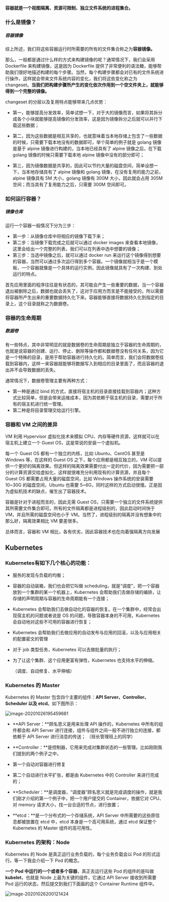 **容器就是一个视图隔离、资源可限制、独立文件系统的进程集合。**



### 什么是镜像？

#####  容器镜像

综上所述，我们将这些容器运行时所需要的所有的文件集合称之为**容器镜像。**

那么，一般都是通过什么样的方式来构建镜像的呢？通常情况下，我们会采用 Dockerfile 来构建镜像，这是因为 Dockerfile 提供了非常便利的语法糖，能够帮助我们很好地描述构建的每个步骤。当然，每个构建步骤都会对已有的文件系统进行操作，这样就会带来文件系统内容的变化，我们将这些变化称之为 changeset。**当我们把构建步骤所产生的变化依次作用到一个空文件夹上，就能够得到一个完整的镜像。**

changeset 的分层以及复用特点能够带来几点优势：

- 第一，能够提高分发效率，简单试想一下，对于大的镜像而言，如果将其拆分成各个小块就能够提高镜像的分发效率，这是因为镜像拆分之后就可以并行下载这些数据；

- 第二，因为这些数据是相互共享的，也就意味着当本地存储上包含了一些数据的时候，只需要下载本地没有的数据即可，举个简单的例子就是 golang 镜像是基于 alpine 镜像进行构建的，当本地已经具有了 alpine 镜像之后，在下载 golang 镜像的时候只需要下载本地 alpine 镜像中没有的部分即可；

- 第三，因为镜像数据是共享的，因此可以节约大量的磁盘空间，简单设想一下，当本地存储具有了 alpine 镜像和 golang 镜像，在没有复用的能力之前，alpine 镜像具有 5M 大小，golang 镜像有 300M 大小，因此就会占用 305M 空间；而当具有了复用能力之后，只需要 300M 空间即可。



### 如何运行容器？

#####  镜像仓库

运行一个容器一般情况下分为三步：

 

- 第一步：从镜像仓库中将相应的镜像下载下来；
- 第二步：当镜像下载完成之后就可以通过 docker images 来查看本地镜像，这里会给出一个完整的列表，我们可以在列表中选中想要的镜像；
- 第三步：当选中镜像之后，就可以通过 docker run 来运行这个镜像得到想要的容器，当然可以通过多次运行得到多个容器。一个镜像就相当于是一个模板，一个容器就像是一个具体的运行实例，因此镜像就具有了一次构建、到处运行的特点。





首先应用里面的程序往往是有状态的，其可能会产生一些重要的数据，当一个容器退出被删除之后，数据也就会丢失了，这对于应用方而言是不能接受的，所以需要将容器所产生出来的重要数据持久化下来。容器能够直接将数据持久化到指定的目录上，这个目录就称之为数据卷。



### 容器的生命周期

##### **数据卷**

有一些特点，其中非常明显的就是数据卷的生命周期是独立于容器的生命周期的，也就是说容器的创建、运行、停止、删除等操作都和数据卷没有任何关系，因为它是一个特殊的目录，是用于帮助容器进行持久化的。简单而言，我们会将数据卷挂载到容器内，这样一来容器就能够将数据写入到相应的目录里面了，而且容器的退出并不会导致数据的丢失。

通常情况下，数据卷管理主要有两种方式：

- 第一种是通过 bind 的方式，直接将宿主机的目录直接挂载到容器内；这种方式比较简单，但是会带来运维成本，因为其依赖于宿主机的目录，需要对于所有的宿主机进行统一管理。
- 第二种是将目录管理交给运行引擎。





### 容器和 VM 之间的差异

VM 利用 Hypervisor 虚拟化技术来模拟 CPU、内存等硬件资源，这样就可以在宿主机上建立一个 Guest OS，这是常说的安装一个虚拟机。

每一个 Guest OS 都有一个独立的内核，比如 Ubuntu、CentOS 甚至是 Windows 等，在这样的 Guest OS 之下，每个应用都是相互独立的，VM 可以提供一个更好的隔离效果。但这样的隔离效果需要付出一定的代价，因为需要把一部分的计算资源交给虚拟化，这样就很难充分利用现有的计算资源，并且每个 Guest OS 都需要占用大量的磁盘空间，比如 Windows 操作系统的安装需要 10~30G 的磁盘空间，Ubuntu 也需要 5~6G，同时这样的方式启动很慢。正是因为虚拟机技术的缺点，催生出了容器技术。

容器是针对于进程而言的，因此无需 Guest OS，只需要一个独立的文件系统提供其所需要文件集合即可。所有的文件隔离都是进程级别的，因此启动时间快于 VM，并且所需的磁盘空间也小于 VM。当然了，进程级别的隔离并没有想象中的那么好，隔离效果相比 VM 要差很多。

总体而言，容器和 VM 相比，各有优劣，因此容器技术也在向着强隔离方向发展



## Kubernetes

###   Kubernetes有如下几个核心的功能：

- 服务的发现与负载的均衡；

- 容器的自动装箱，我们也会把它叫做 scheduling，就是“调度”，把一个容器放到一个集群的某一个机器上，Kubernetes 会帮助我们去做存储的编排，让存储的声明周期与容器的生命周期能有一个连接；

- Kubernetes 会帮助我们去做自动化的容器的恢复。在一个集群中，经常会出现宿主机的问题或者说是 OS 的问题，导致容器本身的不可用，Kubernetes 会自动地对这些不可用的容器进行恢复；

- Kubernetes 会帮助我们去做应用的自动发布与应用的回滚，以及与应用相关的配置密文的管理 

- 对于 job 类型任务，Kubernetes 可以去做批量的执行；

- 为了让这个集群、这个应用更富有弹性，Kubernetes 也支持水平的伸缩。

   （调度、自动修复、水平伸缩）



### Kubernetes 的 Master 

Kubernetes 的 Master 包含四个主要的组件：**API Server、Controller、Scheduler 以及 etcd**。如下图所示：

 

![image-20201026195459681](C:\Users\黎先桦\AppData\Roaming\Typora\typora-user-images\image-20201026195459681.png)

 

- **API Server：**顾名思义是用来处理 API 操作的，Kubernetes 中所有的组件都会和 API Server 进行连接，组件与组件之间一般不进行独立的连接，都依赖于 API Server 进行消息的传送； （班长管理班上的同学）

 

- **Controller：**是控制器，它用来完成对集群状态的一些管理。比如刚刚我们提到的两个例子之中，
- 第一个自动对容器进行修复
- 第二个自动进行水平扩张，都是由 Kubernetes 中的 Controller 来进行完成的；

 

- **Scheduler：**是调度器，“调度器”顾名思义就是完成调度的操作，就是我们刚才介绍的第一个例子中，把一个用户提交的 Container，依据它对 CPU、对 memory 请求大小，找一台合适的节点，进行放置；

 

- **etcd：**是一个分布式的一个存储系统，API Server 中所需要的这些原信息都被放置在 etcd 中，etcd 本身是一个高可用系统，通过 etcd 保证整个 Kubernetes 的 Master 组件的高可用性。



### **Kubernetes 的架构：Node**

Kubernetes 的 Node 是真正运行业务负载的，每个业务负载会以 Pod 的形式运行。等一下我会介绍一下 Pod 的概念。

**一个 Pod 中运行的一个或者多个容器**，真正去运行这些 Pod 的组件的是叫做 **kubelet**，也就是 Node 上最为关键的组件，它通过 API Server 接收到所需要 Pod 运行的状态，然后提交到我们下面画的这个 Container Runtime 组件中。

![image-20201026200121424](C:\Users\黎先桦\AppData\Roaming\Typora\typora-user-images\image-20201026200121424.png)